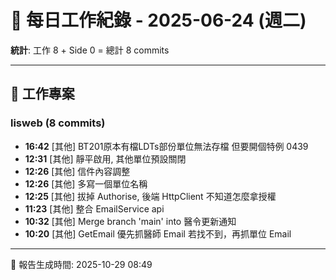 # 📅 每日工作紀錄 - 2025-06-24 (週二)

**統計**: 工作 8 + Side 0 = 總計 8 commits

---

## 💼 工作專案

### lisweb (8 commits)

- **16:42** [其他] BT201原本有檔LDTs部份單位無法存檔 但要開個特例 0439
- **12:31** [其他] 靜平啟用, 其他單位預設關閉
- **12:26** [其他] 信件內容調整
- **12:26** [其他] 多寫一個單位名稱
- **12:25** [其他] 拔掉 Authorise, 後端 HttpClient 不知道怎麼拿授權
- **11:23** [其他] 整合 EmailService api
- **10:32** [其他] Merge branch 'main' into 醫令更新通知
- **10:20** [其他] GetEmail 優先抓醫師 Email 若找不到，再抓單位 Email

---

📅 報告生成時間: 2025-10-29 08:49
